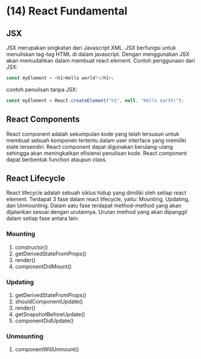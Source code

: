 # (14) React Fundamental

## JSX

JSX merupakan singkatan dari Javascript XML. JSX berfungsi untuk menuliskan tag-tag HTML di dalam javascript. Dengan menggunakan JSX akan memudahkan dalam membuat react element. Contoh penggunaan dari JSX:

```javascript
const myElement = <h1>Hello world!</h1>;
```

contoh penulisan tanpa JSX:

```javascript
const myElement = React.createElement("h1", null, "Hello earth!");
```

## React Components

React component adalah sekumpulan kode yang telah tersusun untuk membuat sebuah komponen tertentu dalam user interface yang memiliki state tersendiri. React component dapat digunakan berulang-ulang sehingga akan meningkatkan efisiensi penulisan kode. React component dapat berbentuk function ataupun class.

## React Lifecycle

React lifecycle adalah sebuah siklus hidup yang dimiliki oleh setiap react element. Terdapat 3 fase dalam react lifecycle, yaitu: Mounting, Updating, dan Unmounting.
Dalam satu fase terdapat method-method yang akan dijalankan sesuai dengan urutannya. Urutan method yang akan dipanggil dalam setiap fase antara lain:

### Mounting

1. constructor()
2. getDerivedStateFromProps()
3. render()
4. componentDidMount()

### Updating

1. getDerivedStateFromProps()
2. shouldComponentUpdate()
3. render()
4. getSnapshotBeforeUpdate()
5. componentDidUpdate()

### Unmounting

1. componentWillUnmount()
